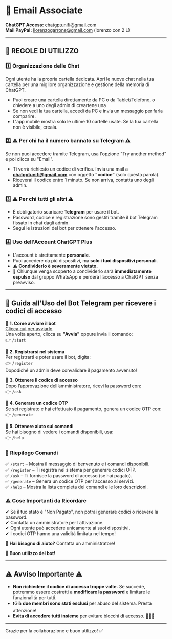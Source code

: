 # 📩 Email Associate
**ChatGPT Access:** chatgptunifi@gmail.com  
**Mail PayPal:** llorenzogarrone@gmail.com (lorenzo con 2 L)  

---

## 📜 REGOLE DI UTILIZZO

### 1️⃣ Organizzazione delle Chat
Ogni utente ha la propria cartella dedicata. Apri le nuove chat nella tua cartella per una migliore organizzazione e gestione della memoria di ChatGPT. 
- Puoi creare una cartella direttamente da PC o da Tablet/Telefono, o chiedere a uno degli admin di creartene una
- Se non vedi la tua cartella, accedi da PC e invia un messaggio per farla comparire.  
- L'app mobile mostra solo le ultime 10 cartelle usate. Se la tua cartella non è visibile, creala.  

### 2️⃣ ⚠ Per chi ha il numero bannato su Telegram ⚠
Se non puoi accedere tramite Telegram, usa l'opzione "Try another method" e poi clicca su "Email".  
- Ti verrà richiesto un codice di verifica. Invia una mail a **chatgptunifi@gmail.com** con oggetto **"codice"** (solo questa parola).  
- Riceverai il codice entro 1 minuto. Se non arriva, contatta uno degli admin.  

### 3️⃣ ⚠ Per chi tutti gli altri ⚠
- È obbligatorio scaricare **Telegram** per usare il bot.
- Password, codice e registrazione sono gestiti tramite il bot Telegram fissato in chat dagli admin.
- Segui le istruzioni del bot per ottenere l'accesso.  

### 4️⃣ Uso dell'Account ChatGPT Plus
- L'account è strettamente **personale**.
- Puoi accedere da più dispositivi, ma **solo i tuoi dispositivi personali**.
- **⚠ Condividerlo è severamente vietato.**
- 🚨 Chiunque venga scoperto a condividerlo sarà **immediatamente espulso** dal gruppo WhatsApp e perderà l’accesso a ChatGPT senza preavviso.

---

## 📌 Guida all'Uso del Bot Telegram per ricevere i codici di accesso

🔹 **1. Come avviare il bot**  
[Clicca qui per avviarlo](https://t.me/Gestore_Chat_GPT_bot)  
Una volta aperto, clicca su **"Avvia"** oppure invia il comando:  
👉 `/start`

🔹 **2. Registrarsi nel sistema**  
Per registrarti e poter usare il bot, digita:  
👉 `/register`  
Dopodiché un admin deve convalidare il pagamento avvenuto!  

🔹 **3. Ottenere il codice di accesso**  
Dopo l’approvazione dell’amministratore, ricevi la password con:  
👉 `/ask`

🔹 **4. Generare un codice OTP**  
Se sei registrato e hai effettuato il pagamento, genera un codice OTP con:  
👉 `/generate`

🔹 **5. Ottenere aiuto sui comandi**  
Se hai bisogno di vedere i comandi disponibili, usa:  
👉 `/help`

### 📌 Riepilogo Comandi
✅ `/start` – Mostra il messaggio di benvenuto e i comandi disponibili.  
✅ `/register` – Ti registra nel sistema per generare codici OTP.  
✅ `/ask` – Ti fornisce la password di accesso (se hai pagato).  
✅ `/generate` – Genera un codice OTP per l’accesso ai servizi.  
✅ `/help` – Mostra la lista completa dei comandi e le loro descrizioni.  

### ⚠ Cose Importanti da Ricordare
✔ Se il tuo stato è "Non Pagato", non potrai generare codici o ricevere la password.  
✔ Contatta un amministratore per l’attivazione.  
✔ Ogni utente può accedere unicamente ai suoi dispositivi.  
✔ I codici OTP hanno una validità limitata nel tempo!  

📩 **Hai bisogno di aiuto?** Contatta un amministratore!  

🚀 **Buon utilizzo del bot!**

---

## ⚠️ Avviso Importante ⚠️

- **Non richiedere il codice di accesso troppe volte.** Se succede, potremmo essere costretti a **modificare la password** e limitare le funzionalità per tutti.  
- ❗️Già **due membri sono stati esclusi** per abuso del sistema. Presta attenzione!  
- **Evita di accedere tutti insieme** per evitare blocchi di accesso. 🧑‍🤝‍🧑  

---

Grazie per la collaborazione e buon utilizzo! ✅
